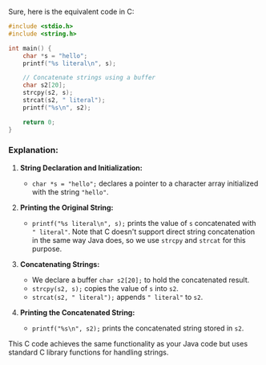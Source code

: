 Sure, here is the equivalent code in C:

```c
#include <stdio.h>
#include <string.h>

int main() {
    char *s = "hello";
    printf("%s literal\n", s);

    // Concatenate strings using a buffer
    char s2[20];
    strcpy(s2, s);
    strcat(s2, " literal");
    printf("%s\n", s2);

    return 0;
}
```

### Explanation:
1. **String Declaration and Initialization:**
   - `char *s = "hello";` declares a pointer to a character array initialized with the string `"hello"`.

2. **Printing the Original String:**
   - `printf("%s literal\n", s);` prints the value of `s` concatenated with `" literal"`. Note that C doesn't support direct string concatenation in the same way Java does, so we use `strcpy` and `strcat` for this purpose.

3. **Concatenating Strings:**
   - We declare a buffer `char s2[20];` to hold the concatenated result.
   - `strcpy(s2, s);` copies the value of `s` into `s2`.
   - `strcat(s2, " literal");` appends `" literal"` to `s2`.

4. **Printing the Concatenated String:**
   - `printf("%s\n", s2);` prints the concatenated string stored in `s2`.

This C code achieves the same functionality as your Java code but uses standard C library functions for handling strings.

